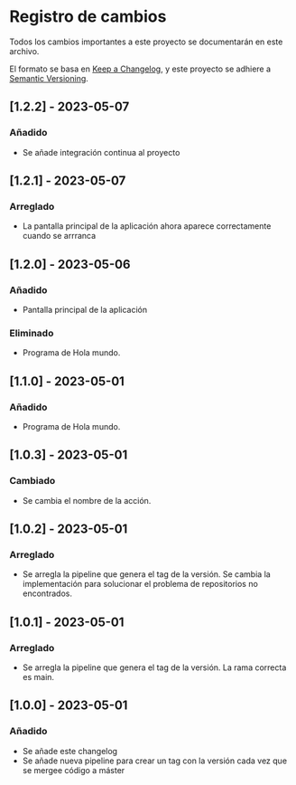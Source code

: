 # Registro de cambios

Todos los cambios importantes a este proyecto se documentarán en este archivo.

El formato se basa en [Keep a Changelog](https://keepachangelog.com/es/1.0.0/),
y este proyecto se adhiere a [Semantic Versioning](https://semver.org/lang/es/spec/v2.0.0.html).

## [1.2.2] - 2023-05-07

### Añadido

- Se añade integración continua al proyecto

## [1.2.1] - 2023-05-07

### Arreglado

- La pantalla principal de la aplicación ahora aparece correctamente cuando se arrranca

## [1.2.0] - 2023-05-06

### Añadido

- Pantalla principal de la aplicación

### Eliminado

- Programa de Hola mundo.

## [1.1.0] - 2023-05-01

### Añadido

- Programa de Hola mundo.

## [1.0.3] - 2023-05-01

### Cambiado

- Se cambia el nombre de la acción.

## [1.0.2] - 2023-05-01

### Arreglado

- Se arregla la pipeline que genera el tag de la versión. Se cambia la implementación para solucionar
  el problema de repositorios no encontrados.

## [1.0.1] - 2023-05-01

### Arreglado

- Se arregla la pipeline que genera el tag de la versión. La rama correcta es main.

## [1.0.0] - 2023-05-01

### Añadido

- Se añade este changelog
- Se añade nueva pipeline para crear un tag con la versión cada vez que se mergee código a máster
